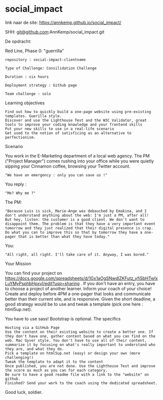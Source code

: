 # social_impact
link naar de site: https://annkemp.github.io/social_impact/

SHH: git@github.com:AnnKemp/social_impact.git

De opdracht:

Red Line, Phase 0: "guerrilla"

    repository : social-impact-clientname

    Type of Challenge: Consilidation Challenge

    Duration : six hours

    Deployment strategy : Github page

    Team challenge : solo

Learning objectives

    Find out how to quickly build a one-page website using pre-existing templates. Guerilla style.
    Discover and use the Lighthouse Test and the W3C Validator, great tools to improve your coding knowledge and your frontend skills
    Put your new skills to use in a real-life scenario
    Get used to the notion of satisficing as an alternative to perfectionism.

Scenario

You work in the E-Marketing department of a local web agency. The PM ("Project Manager") comes rushing into your office while you were quietly sipping your Cinnamon coffee, browsing your Twitter account.

    "We have an emergency : only you can save us !"

You reply :

    "Me? Why me ?"

The PM:

    "Because Luìs is sick, Marie-Ange was debauched by Emakina, and I don't understand anything about the web: I'm just a PM, after all!
    But hey, listen: the customer is a good client. We don't want to disappoint them. The problem is that they have a very important event tomorrow and they just realized that their digital presence is crap. Do what you can to improve this so that by tomorrow they have a one-pager that is better than what they have today."

You:

    "All right, all right. I'll take care of it. Anyway, I was bored."

Your Mission

You can find your project on https://docs.google.com/spreadsheets/d/1Gx1aOgSNwdlZKFutz_yfiSbHTwIxLuYMyPsphbHpxvI/edit?usp=sharing . If you don't have an entry, you have to choose a project of another learner. Inform your coach of your choice! Create and deploy before 4PM a one-pager that looks and communicate better than their current site, and is responsive.
Given the short deadline, a good strategy would be to use and tweak a template (pick one here : html5up.net).

You have to use sass! Bootstrap is optional.
The specifics

    Hosting via a GitHub Page
    Use the content on their existing website to create a better one. If they don't have one, gather content based on what you can find on the web. Mac Gyver style. You don't have to use all of their content, summarize it by focusing on what's really important to understand who they are, and what they do.
    Pick a template on html5up.net (easy) or design your own (more challenging!)
    Tweak the template to adapt it to the content
    Once published, you are not done. Use the Lighthouse Test and improve the score as much as you can for each category.
    Be sure to have a good readme file with a link to the "website" on github.
    Finished? Send your work to the coach using the dedicated spreadsheet.

Good luck, soldier.
